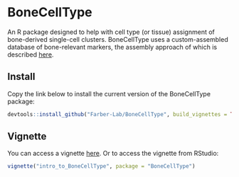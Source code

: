 # BoneCellType
An R package designed to help with cell type (or tissue) assignment of bone-derived single-cell clusters. BoneCellType uses a custom-assembled database of bone-relevant markers, the assembly approach of which is described [here](https://github.com/kkupkova/Mouse-bone-markers).

## Install
Copy the link below to install the current version of the BoneCellType package:

```r
devtools::install_github("Farber-Lab/BoneCellType", build_vignettes = TRUE)
```

## Vignette
You can access a vignette [here](http://htmlpreview.github.io/?https://github.com/Farber-Lab/BoneCellType/blob/main/vignettes/intro_to_BoneCellType.html). Or to access the vignette from RStudio:

```r
vignette("intro_to_BoneCellType", package = "BoneCellType")
```

